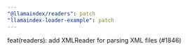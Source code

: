 ```yaml
---
"@llamaindex/readers": patch
"llamaindex-loader-example": patch
---
```


feat(readers): add XMLReader for parsing XML files (#1846)
